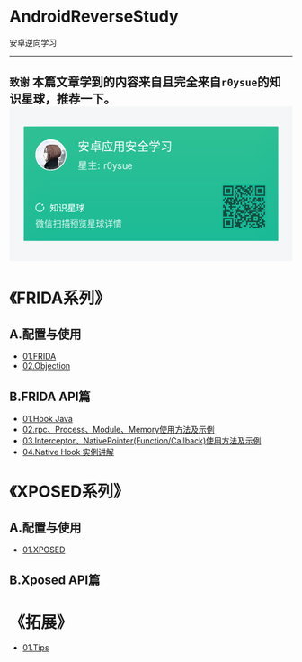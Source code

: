 # AndroidReverseStudy
安卓逆向学习

---
`致谢`
本篇文章学到的内容来自且完全来自`r0ysue`的知识星球，推荐一下。
![](FRIDA/A01/pic/02.a.png)
---

# 《FRIDA系列》
## A.配置与使用  
- [01.FRIDA](FRIDA/A01/README.md)
- [02.Objection](FRIDA/A02/README.md)

## B.FRIDA API篇
- [01.Hook Java](FRIDA/B01/README.md)
- [02.rpc、Process、Module、Memory使用方法及示例](FRIDA/B02/README.md)
- [03.Interceptor、NativePointer(Function/Callback)使用方法及示例](FRIDA/B03/README.md)
- [04.Native Hook 实例讲解](FRIDA/B04/README.md)


# 《XPOSED系列》
## A.配置与使用 
- [01.XPOSED]()

## B.Xposed API篇


# 《拓展》
- [01.Tips](TIPS/README.md)